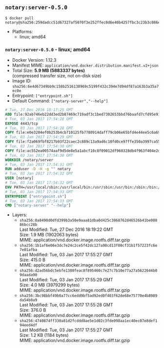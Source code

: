 ## `notary:server-0.5.0`

```console
$ docker pull notary@sha256:259dadcc51d67327af5070f3e252ffec0d6e40b4257fbc3c23b3c086ef79d0b3
```

-	Platforms:
	-	linux; amd64

### `notary:server-0.5.0` - linux; amd64

-	Docker Version: 1.12.3
-	Manifest MIME: `application/vnd.docker.distribution.manifest.v2+json`
-	Total Size: **5.9 MB (5883337 bytes)**  
	(compressed transfer size, not on-disk size)
-	Image ID: `sha256:6e4d67349bb9c158b2516138969c5199f432c394e7d94df87a163b3a35a7ec0e`
-	Entrypoint: `["entrypoint.sh"]`
-	Default Command: `["notary-server","--help"]`

```dockerfile
# Tue, 27 Dec 2016 18:17:25 GMT
ADD file:92ab746eb22dd3ed2b87469c719adf3c1bed7302653bbd76baafd7cfd95e911e in / 
# Tue, 03 Jan 2017 17:54:28 GMT
EXPOSE 4443/tcp
# Tue, 03 Jan 2017 17:54:28 GMT
COPY file:e0e3204ef0b253b4cb710125fb7780914daff79cb06e65bfd4e44ee5c6a69a75 in /notary/server/ 
# Tue, 03 Jan 2017 17:54:29 GMT
COPY file:f2a069fbf8217b93f22caec2c889c13a9ad6c10fd0ce97ffe350a3997ca55804 in /notary/server/ 
# Tue, 03 Jan 2017 17:54:30 GMT
COPY file:ac552ea00574aaf9d5de8e5a1abcf10c8f09012df960328db4f963f404e2d409 in /notary/server/ 
# Tue, 03 Jan 2017 17:54:30 GMT
WORKDIR /notary/server
# Tue, 03 Jan 2017 17:54:31 GMT
RUN adduser -D -H -g "" notary
# Tue, 03 Jan 2017 17:54:32 GMT
USER [notary]
# Tue, 03 Jan 2017 17:54:32 GMT
ENV PATH=/usr/local/sbin:/usr/local/bin:/usr/sbin:/usr/bin:/sbin:/bin:/notary/server
# Tue, 03 Jan 2017 17:54:33 GMT
ENTRYPOINT ["entrypoint.sh"]
# Tue, 03 Jan 2017 17:54:33 GMT
CMD ["notary-server" "--help"]
```

-	Layers:
	-	`sha256:0a8490d0dfd399b3a50e9aaa81dba0d425c3868762d46526b41be00886bcc28b`  
		Last Modified: Tue, 27 Dec 2016 18:19:22 GMT  
		Size: 1.9 MB (1902063 bytes)  
		MIME: application/vnd.docker.image.rootfs.diff.tar.gzip
	-	`sha256:1b1af6e06e3dc7e24c2ce5f42dc127a98cd13f00cf31b1f57223fc6e7e01afba`  
		Last Modified: Tue, 03 Jan 2017 17:55:27 GMT  
		Size: 415.0 B  
		MIME: application/vnd.docker.image.rootfs.diff.tar.gzip
	-	`sha256:d2ad56bdc5ebfe1380feac8f895460c7e27c7b10e77a27a5622644b09daada90`  
		Last Modified: Tue, 03 Jan 2017 17:55:29 GMT  
		Size: 4.0 MB (3979299 bytes)  
		MIME: application/vnd.docker.image.rootfs.diff.tar.gzip
	-	`sha256:3bc98bbf49b0a77cc6edd9bf5ad92ed0f403f62de68e75770e4b8989da54b8a9`  
		Last Modified: Tue, 03 Jan 2017 17:55:28 GMT  
		Size: 376.0 B  
		MIME: application/vnd.docker.image.rootfs.diff.tar.gzip
	-	`sha256:4740874ff330a81d2fcddd8ae5e1d02c3fde098aa1ec40ec07e8def194eed4df`  
		Last Modified: Tue, 03 Jan 2017 17:55:27 GMT  
		Size: 1.2 KB (1184 bytes)  
		MIME: application/vnd.docker.image.rootfs.diff.tar.gzip
